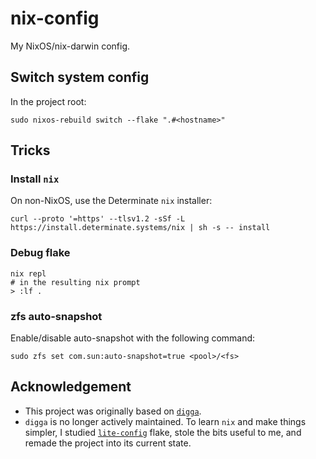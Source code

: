 # nix-config

My NixOS/nix-darwin config.


## Switch system config

In the project root:

```
sudo nixos-rebuild switch --flake ".#<hostname>"
```


## Tricks

### Install `nix`

On non-NixOS, use the Determinate `nix` installer:

```
curl --proto '=https' --tlsv1.2 -sSf -L https://install.determinate.systems/nix | sh -s -- install
```

### Debug flake

```shell
nix repl
# in the resulting nix prompt
> :lf .
```

### zfs auto-snapshot

Enable/disable auto-snapshot with the following command:

```
sudo zfs set com.sun:auto-snapshot=true <pool>/<fs>
```


## Acknowledgement

- This project was originally based on [`digga`](https://github.com/divnix/digga).
- `digga` is no longer actively maintained.
  To learn `nix` and make things simpler,
  I studied [`lite-config`](https://github.com/yelite/lite-config) flake,
  stole the bits useful to me,
  and remade the project into its current state.
